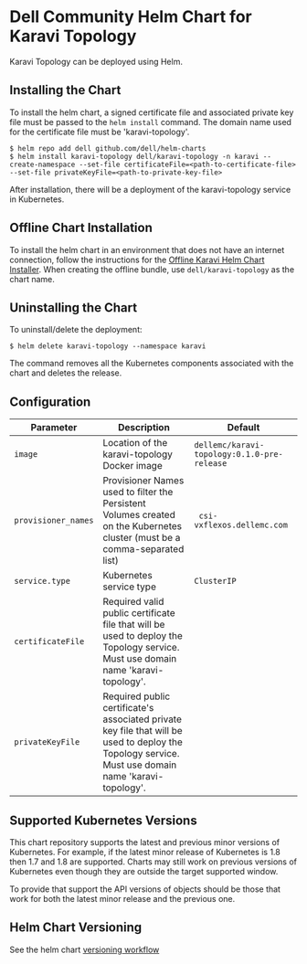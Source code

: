 <!--
Copyright (c) 2020 Dell Inc., or its subsidiaries. All Rights Reserved.

Licensed under the Apache License, Version 2.0 (the "License");
you may not use this file except in compliance with the License.
You may obtain a copy of the License at

    http://www.apache.org/licenses/LICENSE-2.0
-->

# Dell Community Helm Chart for Karavi Topology

Karavi Topology can be deployed using Helm.

## Installing the Chart

To install the helm chart, a signed certificate file and associated private key file must be passed to the `helm install` command. The domain name used for the certificate file must be 'karavi-topology'.

```console
$ helm repo add dell github.com/dell/helm-charts
$ helm install karavi-topology dell/karavi-topology -n karavi --create-namespace --set-file certificateFile=<path-to-certificate-file> --set-file privateKeyFile=<path-to-private-key-file>
```

After installation, there will be a deployment of the karavi-topology service in Kubernetes.

## Offline Chart Installation

To install the helm chart in an environment that does not have an internet connection, follow the instructions for the [Offline Karavi Helm Chart Installer](../karavi-observability/installer/README.md).  When creating the offline bundle, use `dell/karavi-topology` as the chart name.

## Uninstalling the Chart

To uninstall/delete the deployment:

```console
$ helm delete karavi-topology --namespace karavi
```

The command removes all the Kubernetes components associated with the chart and deletes the release.

## Configuration

| Parameter                                 | Description                                   | Default                                                 |
|-------------------------------------------|-----------------------------------------------|---------------------------------------------------------|
| `image`                   | Location of the karavi-topology Docker image                                                                                                        | `dellemc/karavi-topology:0.1.0-pre-release`|
| `provisioner_names`       | Provisioner Names used to filter the Persistent Volumes created on the Kubernetes cluster (must be a comma-separated list)    | ` csi-vxflexos.dellemc.com`                                                   |
| `service.type`            | Kubernetes service type	    | `ClusterIP`                                                   |
| `certificateFile`      | Required valid public certificate file that will be used to deploy the Topology service. Must use domain name 'karavi-topology'.            | ` `                                                   |
| `privateKeyFile`      | Required public certificate's associated private key file that will be used to deploy the Topology service. Must use domain name 'karavi-topology'.            | ` `|

## Supported Kubernetes Versions

This chart repository supports the latest and previous minor versions of Kubernetes. For example, if the latest minor release of Kubernetes is 1.8 then 1.7 and 1.8 are supported. Charts may still work on previous versions of Kubernetes even though they are outside the target supported window.

To provide that support the API versions of objects should be those that work for both the latest minor release and the previous one.

## Helm Chart Versioning

See the helm chart [versioning workflow](./VERSIONING_WORKFLOW.md)
